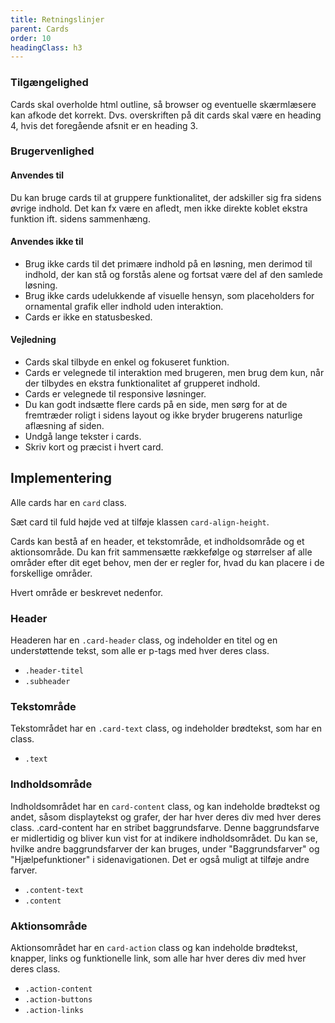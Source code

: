 ```yaml
---
title: Retningslinjer
parent: Cards
order: 10
headingClass: h3
---
```


<h3 class="h4">Tilgængelighed</h3>

Cards skal overholde html outline, så browser og eventuelle skærmlæsere kan afkode det korrekt. Dvs. overskriften på dit cards skal være en heading 4, hvis det foregående afsnit er en heading 3.

<h3 class="h4">Brugervenlighed</h3>
<h4 class="h5">Anvendes til</h4>

Du kan bruge cards til at gruppere funktionalitet, der adskiller sig fra sidens øvrige indhold. Det kan fx være en afledt, men ikke direkte koblet ekstra funktion ift. sidens sammenhæng.

<h4 class="h5">Anvendes ikke til</h4>

- Brug ikke cards til det primære indhold på en løsning, men derimod til indhold, der kan stå og forstås alene og fortsat være del af den samlede løsning.
- Brug ikke cards udelukkende af visuelle hensyn, som placeholders for ornamental grafik eller indhold uden interaktion.
- Cards er ikke en statusbesked.

<h4 class="h5">Vejledning</h4>

- Cards skal tilbyde en enkel og fokuseret funktion. 
- Cards er velegnede til interaktion med brugeren, men brug dem kun, når der tilbydes en ekstra funktionalitet af grupperet indhold.
- Cards er velegnede til responsive løsninger.
- Du kan godt indsætte flere cards på en side, men sørg for at de fremtræder roligt i sidens layout og ikke bryder brugerens naturlige aflæsning af siden.
- Undgå lange tekster i cards.
- Skriv kort og præcist i hvert card.

## Implementering

Alle cards har en <code>card</code> class.

Sæt card til fuld højde ved at tilføje klassen `card-align-height`.
        
Cards kan bestå af en header, et tekstområde, et indholdsområde og et aktionsområde. Du kan frit sammensætte rækkefølge og størrelser af alle områder efter dit eget behov, men der er regler for, hvad du kan placere i de forskellige områder.

Hvert område er beskrevet nedenfor. 

<h3 class="h4">Header</h3>

Headeren har en <code>.card-header</code> class, og indeholder en titel og en understøttende tekst, som alle er p-tags med hver deres class.

- `.header-titel`
- `.subheader`

<h3 class="h4">Tekstområde</h3>

Tekstområdet har en <code>.card-text</code> class, og indeholder brødtekst, som har en class.

- `.text`

<h3 class="h4">Indholdsområde</h3>

Indholdsområdet har en <code>card-content</code> class, og kan indeholde brødtekst og andet, såsom displaytekst og grafer, der har hver deres div med hver deres class. .card-content har en stribet baggrundsfarve. Denne baggrundsfarve er midlertidig og bliver kun vist for at indikere indholdsområdet. Du kan se, hvilke andre baggrundsfarver der kan bruges, under "Baggrundsfarver" og "Hjælpefunktioner" i sidenavigationen. Det er også muligt at tilføje andre farver.
 
- `.content-text`
- `.content`

<h3 class="h4">Aktionsområde</h3>

Aktionsområdet har en <code>card-action</code> class og kan indeholde brødtekst, knapper, links og funktionelle link, som alle har hver deres div med hver deres class.

- `.action-content`
- `.action-buttons`
- `.action-links`
